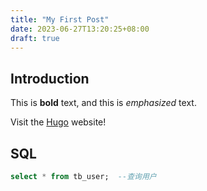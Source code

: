 ```yaml
---
title: "My First Post"
date: 2023-06-27T13:20:25+08:00
draft: true
---
```


## Introduction

This is **bold** text, and this is *emphasized* text.

Visit the [Hugo](https://gohugo.io) website!

## SQL
```sql
select * from tb_user;  --查询用户
```

